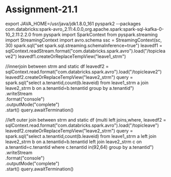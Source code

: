 # Assignment-21.1


export JAVA_HOME=/usr/java/jdk1.8.0_161
pyspark2 --packages com.databricks:spark-avro_2.11:4.0.0,org.apache.spark:spark-sql-kafka-0-10_2.11:2.2.0
from pyspark import SparkContext
from pyspark.streaming import StreamingContext
import avro.schema
ssc = StreamingContext(sc, 30)
spark.sql("set spark.sql.streaming.schemaInference=true")
leavedf1 = sqlContext.readStream.format("com.databricks.spark.avro").load("/topicleave2")
leavedf1.createOrReplaceTempView("leave1_strm")

//innerjoin between strm and static df
leavedf2 = sqlContext.read.format("com.databricks.spark.avro").load("/topicleave2")
leavedf2.createOrReplaceTempView("leave2_strm")
query = spark.sql("select a.tenantid,count(b.leaveid) from leave1_strm a join leave2_strm b on a.tenantid=b.tenantid group by a.tenantid") \
                 .writeStream \
                 .format("console") \
                 .outputMode("complete") \
                 .start() 
query.awaitTermination()

//left outer join between strm and static df (multi left joins,where,
leavedf2 = sqlContext.read.format("com.databricks.spark.avro").load("/topicleave")
leavedf2.createOrReplaceTempView("leave2_strm")
query = spark.sql("select a.tenantid,count(b.leaveid) from leave1_strm a left join leave2_strm b on a.tenantid=b.tenantid left join leave2_strm c on a.tenantid=c.tenantid where c.tenantid in(92,64) group by a.tenantid") \
                 .writeStream \
                 .format("console") \
                 .outputMode("complete") \
                 .start() 
query.awaitTermination()
